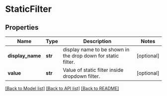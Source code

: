 # StaticFilter

## Properties
Name | Type | Description | Notes
------------ | ------------- | ------------- | -------------
**display_name** | **str** | display name to be shown in the drop down for static filter. | [optional] 
**value** | **str** | Value of static filter inside dropdown filter. | [optional] 

[[Back to Model list]](../README.md#documentation-for-models) [[Back to API list]](../README.md#documentation-for-api-endpoints) [[Back to README]](../README.md)

